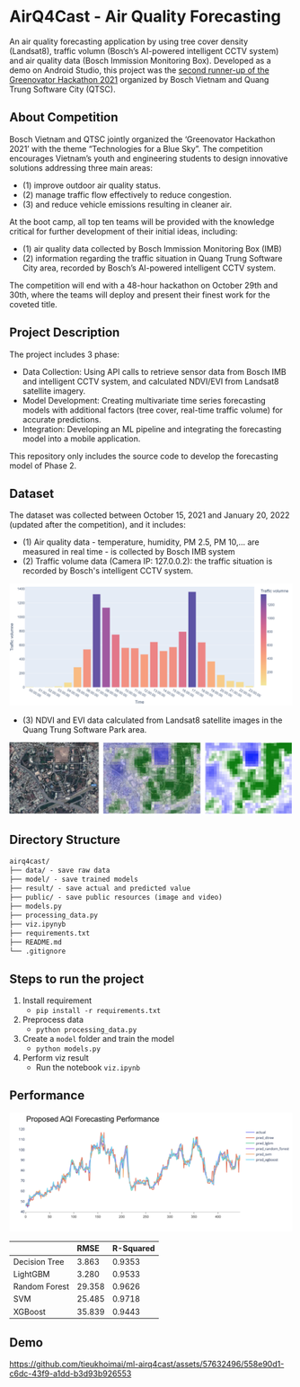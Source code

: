 # AirQ4Cast - Air Quality Forecasting

An air quality forecasting application by using tree cover density (Landsat8), traffic volumn (Bosch’s AI-powered intelligent CCTV system) and air quality data (Bosch Immission Monitoring Box). Developed as a demo on Android Studio, this project was the [second runner-up of the Greenovator Hackathon 2021](https://english.thesaigontimes.vn/air-quality-monitoring-led-stickers-win-top-prize-at-greenovator-competition/) organized by Bosch Vietnam and Quang Trung Software City (QTSC).

## About Competition

Bosch Vietnam and QTSC jointly organized the ‘Greenovator Hackathon 2021’ with the theme “Technologies for a Blue Sky”. The competition encourages Vietnam’s youth and engineering students to design innovative solutions addressing three main areas: 
- (1) improve outdoor air quality status.
- (2) manage traffic flow effectively to reduce congestion.
- (3) and reduce vehicle emissions resulting in cleaner air.

At the boot camp, all top ten teams will be provided with the knowledge critical for further development of their initial ideas, including: 
- (1) air quality data collected by Bosch Immission Monitoring Box (IMB)
- (2) information regarding the traffic situation in Quang Trung Software City area, recorded by Bosch’s AI-powered intelligent CCTV system.

The competition will end with a 48-hour hackathon on October 29th and 30th, where the teams will deploy and present their finest work for the coveted title. 

## Project Description

The project includes 3 phase:
- Data Collection: Using API calls to retrieve sensor data from Bosch IMB and intelligent CCTV system, and calculated NDVI/EVI from Landsat8 satellite imagery.
- Model Development: Creating multivariate time series forecasting models with additional factors (tree cover, real-time traffic volume) for accurate predictions.
- Integration: Developing an ML pipeline and integrating the forecasting model into a mobile application.

This repository only includes the source code to develop the forecasting model of Phase 2.

## Dataset
The dataset was collected between October 15, 2021 and January 20, 2022 (updated after the competition), and it includes:

- (1) Air quality data - temperature, humidity, PM 2.5, PM 10,... are measured in real time - is collected by Bosch IMB system
- (2) Traffic volume data (Camera IP: 127.0.0.2): the traffic situation is recorded by Bosch's intelligent CCTV system.

!['Traffic Volumn'](public/traffic_volumn.png 'Traffic Flows by Hour (Camera IP: 127.0.0.2)')

- (3) NDVI and EVI data calculated from Landsat8 satellite images in the Quang Trung Software Park area.

!['Satellite Image Landsat8 and NDVI image'](public/ndvi.png 'Satellite Image Landsat8 and NDVI image')

## Directory Structure
```
airq4cast/
├── data/ - save raw data
├── model/ - save trained models
├── result/ - save actual and predicted value
├── public/ - save public resources (image and video)
├── models.py
├── processing_data.py
├── viz.ipynyb
├── requirements.txt
├── README.md
└── .gitignore
```

## Steps to run the project
1. Install requirement
    - `pip install -r requirements.txt`
2. Preprocess data 
    - `python processing_data.py`
3. Create a `model` folder and train the model
    - `python models.py`
4. Perform viz result
    - Run the notebook `viz.ipynb`

## Performance

!['Result'](public/result.png 'result')

| |RMSE|R-Squared|
|:----|:----|:----|
|Decision Tree|3.863|0.9353|
|LightGBM|3.280|0.9533|
|Random Forest|29.358|0.9626|
|SVM|25.485|0.9718|
|XGBoost|35.839|0.9443|

## Demo

https://github.com/tieukhoimai/ml-airq4cast/assets/57632496/558e90d1-c6dc-43f9-a1dd-b3d93b926553
